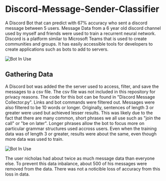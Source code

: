 # Discord-Message-Sender-Classifier
A Discord Bot that can predict with 67% accuracy who sent a discord message between 5 users. Message Data from a 6 year old discord channel used by myself and friends were used to train a recurrent neural network. Discord is a platform similar to Microsoft Teams that is used to create communities and groups. It has easily accessible tools for developers to create applications such as bots to add to servers.

![Bot In Use](https://github.com/chenalan02/Discord-Message-Sender-Classifier/blob/main/Readme%20Images/Predictor%20Bot%20in%20Use.png)

## Gathering Data
A Discord bot was added the the server used to access, filter, and save the messages to a csv file. The csv file was not included in this repository for privacy reasons. The code for this bot can be found in "Discord Message Collector.py". Links and bot commands were filtered out. Messages were also filtered to be 10 words or longer. Originally, sentences of length 3 or greater were used but achieved lesser results. This was likely due to the fact that there are many common, short phrases we all use such as "join the call" or "be on later". Longer phrases allow the bot to focus more on particular grammar structures used accross users. Even when the training data was of length 3 or greater, results were about the same, even though more data was used to train.

![Bot In Use](https://github.com/chenalan02/Discord-Message-Sender-Classifier/blob/main/Readme%20Images/Original%20Data%20Distribution.png)

The user nicholas had about twice as much message data than everyone else. To prevent this data inbalance, about 500 of his messages were removed from the data. There was not a noticible loss of accuracy from this loss in data.
